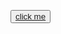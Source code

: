 
<button class= " button "> <a href="http://tictactoeslx.surge.sh/">click me</a></button>
<style>
  .button{
    borde-radius:15px;
  }
</style>
